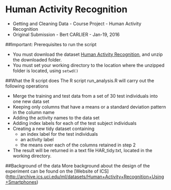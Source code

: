 # Human Activity Recognition
* Getting and Cleaning Data - Course Project - Human Activity Recognition
* Original Submission - Bert CARLIER - Jan-19, 2016

##Important: Prerequisites to run the script
* You must download the dataset [Human Activity Recognition](https://www.coursera.org/learn/data-cleaning/peer/FIZtT/getting-and-cleaning-data-course-project), and unzip the downloaded folder.
* You must set your working directory to the location where the unzipped folder is located, using ```setwd()```

##What the R script does
The R script run_analysis.R will carry out the following operations
* Merge the training and test data from a set of 30 test individuals into one new data set
* Keeping only columns that have a means or a standard deviation pattern in the column name
* Adding the activity names to the data set
* Adding index labels for each of the test subject individuals
* Creating a new tidy dataset containing  
  * an index label for the test individuals
  * an activity label
  * the means over each of the columns retained in step 2
* The result will be returned in a text file HAR_tidy.txt, located in the working directory.

##Background of the data
More background about the design of the experiment can be found on the [Website of ICS] (http://archive.ics.uci.edu/ml/datasets/Human+Activity+Recognition+Using+Smartphones)
